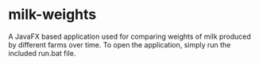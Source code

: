 # milk-weights
A JavaFX based application used for comparing weights of milk produced by different farms over time.
To open the application, simply run the included run.bat file.